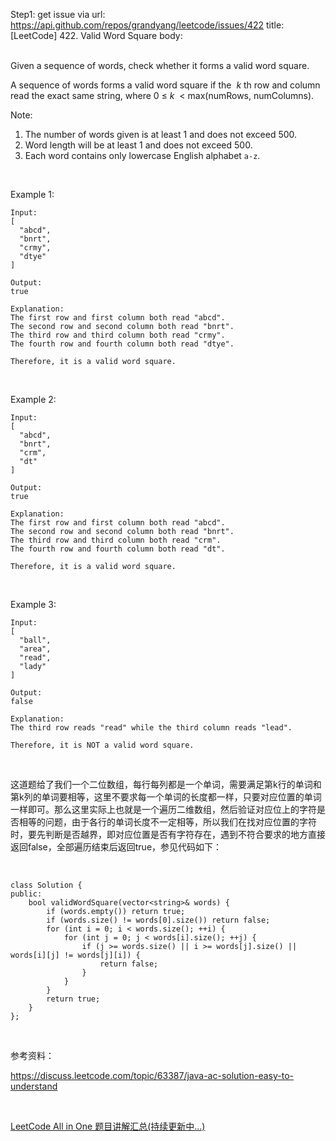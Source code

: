 Step1: get issue via url: https://api.github.com/repos/grandyang/leetcode/issues/422 
 title:[LeetCode] 422. Valid Word Square 
 body:  
  

Given a sequence of words, check whether it forms a valid word square.

A sequence of words forms a valid word square if the  _k_ th row and column read the exact same string, where 0 ≤ _k_  < max(numRows, numColumns).

Note:

  1. The number of words given is at least 1 and does not exceed 500.
  2. Word length will be at least 1 and does not exceed 500.
  3. Each word contains only lowercase English alphabet `a-z`.



 

Example 1:
    
    
    Input:
    [
      "abcd",
      "bnrt",
      "crmy",
      "dtye"
    ]
    
    Output:
    true
    
    Explanation:
    The first row and first column both read "abcd".
    The second row and second column both read "bnrt".
    The third row and third column both read "crmy".
    The fourth row and fourth column both read "dtye".
    
    Therefore, it is a valid word square.
    

 

Example 2:
    
    
    Input:
    [
      "abcd",
      "bnrt",
      "crm",
      "dt"
    ]
    
    Output:
    true
    
    Explanation:
    The first row and first column both read "abcd".
    The second row and second column both read "bnrt".
    The third row and third column both read "crm".
    The fourth row and fourth column both read "dt".
    
    Therefore, it is a valid word square.
    

 

Example 3:
    
    
    Input:
    [
      "ball",
      "area",
      "read",
      "lady"
    ]
    
    Output:
    false
    
    Explanation:
    The third row reads "read" while the third column reads "lead".
    
    Therefore, it is NOT a valid word square.

 

这道题给了我们一个二位数组，每行每列都是一个单词，需要满足第k行的单词和第k列的单词要相等，这里不要求每一个单词的长度都一样，只要对应位置的单词一样即可。那么这里实际上也就是一个遍历二维数组，然后验证对应位上的字符是否相等的问题，由于各行的单词长度不一定相等，所以我们在找对应位置的字符时，要先判断是否越界，即对应位置是否有字符存在，遇到不符合要求的地方直接返回false，全部遍历结束后返回true，参见代码如下：

 
    
    
    class Solution {
    public:
        bool validWordSquare(vector<string>& words) {
            if (words.empty()) return true;
            if (words.size() != words[0].size()) return false;
            for (int i = 0; i < words.size(); ++i) {
                for (int j = 0; j < words[i].size(); ++j) {
                    if (j >= words.size() || i >= words[j].size() || words[i][j] != words[j][i]) {
                        return false;
                    }
                }
            }
            return true;
        }
    };

 

参考资料：

<https://discuss.leetcode.com/topic/63387/java-ac-solution-easy-to-understand>

 

[LeetCode All in One 题目讲解汇总(持续更新中...)](http://www.cnblogs.com/grandyang/p/4606334.html)
